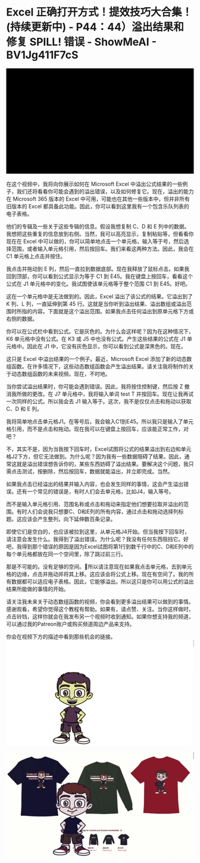 # Excel 正确打开方式！提效技巧大合集！(持续更新中) - P44：44）溢出结果和修复 SPILL! 错误 - ShowMeAI - BV1Jg411F7cS

![](img/3d53142b9c93da9b51542a11434fa926_0.png)

在这个视频中，我将向你展示如何在 Microsoft Excel 中溢出公式结果的一些例子，我们还将看看你可能会遇到的溢出错误，以及如何修复它。现在，溢出的能力在 Microsoft 365 版本的 Excel 中可用，可能也在其他一些版本中，但并非所有旧版本的 Excel 都具备此功能。因此，你可以看到这里我有一个包含乐队列表的电子表格。

他们的专辑及一些关于这些专辑的信息。假设我想复制 C、D 和 E 列中的数据。我想把这些重复的信息放到右侧。当然，我可以高亮显示，复制粘贴等，但看看你现在在 Excel 中可以做的，你可以简单地点击一个单元格，输入等于号，然后选择范围，或者输入单元格引用，然后按回车。我们来看这两种方法。因此，我会在 C1 单元格上点击并按住。

我点击并拖动到 E 列，然后一直拉到数据底部。现在我释放了鼠标点击。如果我回到顶部，你可以看到公式显示为等于 C1 到 E45。我在键盘上按回车，看看这个公式在 J1 单元格中的变化。我试图使该单元格等于整个范围 C1 到 E45。好吧。

这在一个单元格中是无法做到的。因此，Excel 溢出了该公式的结果。它溢出到了 K 列、L 列，一直延伸到第 45 行。这就是当你听到溢出结果、溢出数组或溢出范围时所指的内容。下面就是这个溢出范围。如果我点击任何溢出到原单元格下方或右侧的数据。

你可以在公式栏中看到公式。它是灰色的。为什么会这样呢？因为在这种情况下，K6 单元格中没有公式。在 K3 或 J5 中也没有公式。产生这些结果的公式在 J1 单元格中。因此在 J1 中，它没有灰色显示，你可以看到公式是深黑色的。现在。

这只是 Excel 中溢出结果的一个例子。最近，Microsoft Excel 添加了新的动态数组函数。在许多情况下，这些动态数组函数会产生溢出结果。请关注我将制作的关于动态数组函数的未来视频。现在，不时地。

当你尝试溢出结果时，你可能会遇到错误。因此，我将按住控制键，然后按 Z 撤消我所做的更改。在 J7 单元格中，我将输入单词 test T 并按回车。现在让我再试一次同样的公式。所以我会去 J1 输入等于。这次，我不是仅仅点击和拖动以获取 C、D 和 E 列。

我将简单地点击单元格J1。在等号后，我会输入C1到E45。所以我只是输入了单元格引用，而不是点击和拖动。现在我可以在键盘上按回车，应该能正常工作，对吧？

不，其实不是，因为当我按下回车时，Excel试图将公式的结果溢出到右边和单元格J2下方，但它无法做到。为什么呢？因为我有一些数据阻碍了结果。因此，通常这就是溢出错误想告诉你的，某些东西妨碍了溢出结果。要解决这个问题，我只需点击测试，按删除，然后按回车，数据就能溢出，并立即完成。当然。

如果我点击已经溢出的结果并输入内容，也会发生同样的事情，这会产生溢出错误。还有一个常见的错误是，有时人们会去单元格，比如J4，输入等号。

而不是输入单元格引用、范围名称或点击和拖动来指定他们想要拉取并溢出的范围。有时人们会说我只想要C、D和E列的所有内容，通过点击和拖动选择列标题。这应该会产生整列，向下延伸数百条记录。

即使它们是空白的，也应该被拉到这里，从单元格J4开始。但当我按下回车时，请注意会发生什么。我得到了溢出错误。为什么呢？我没有任何东西阻挡它。好吧，我得到那个错误的原因是因为Excel试图将第1行到数千行中的C、D和E列中的每个单元格都放在同一个空间里，除了跳过前三行。

那是不可能的。没有足够的空间。🎼所以请注意现在如果我点击单元格，去到单元格的边缘，点击并拖动并将其上移。这应该会将公式上移。现在有空间了。我的所有数据都可以适应电子表格。因此，它能够溢出。所以这只是你可以用公式的溢出结果所能做的事情的开始。

请关注我未来关于动态数组函数的视频，你会看到更多溢出结果可以做到的事情。感谢观看，希望你觉得这个教程有帮助。如果有，请点赞、关注。当你这样做时，点击铃铛，这样你就会在我发布另一个视频时收到通知。如果你想支持我的频道，可以通过我的Patreon账户或购买频道周边产品来支持。

你会在视频下方的描述中看到那些机会的链接。![](img/3d53142b9c93da9b51542a11434fa926_2.png)

![](img/3d53142b9c93da9b51542a11434fa926_3.png)
